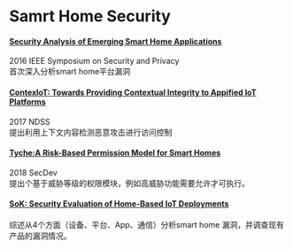 # Samrt Home Security

#### [Security Analysis of Emerging Smart Home Applications](https://github.com/ReAbout/IoT-Home/blob/master/Security%20Analysis%20of%20Emerging%20Smart%20Home%20Applications.md)  
2016 IEEE Symposium on Security and Privacy   
首次深入分析smart home平台漏洞   
#### [ContexIoT: Towards Providing Contextual Integrity to Appified IoT Platforms](https://github.com/ReAbout/IoT-Home/blob/master/smart%20home/ContexIoT.md)      
2017 NDSS    
提出利用上下文内容检测恶意攻击进行访问控制    
#### [Tyche:A Risk-Based Permission Model for Smart Homes](https://github.com/ReAbout/IoT-Home/blob/master/smart%20home/Tyche.md)
2018 SecDev   
提出个基于威胁等级的权限模块，例如高威胁功能需要允许才可执行。   
#### [SoK: Security Evaluation of Home-Based IoT Deployments](https://github.com/ReAbout/IoT-Home/blob/master/smart%20home/SoK%20Security%20Evaluation%20of%20Home-Based%20IoT.md)    
综述从4个方面（设备、平台、App、通信）分析smart home 漏洞，并调查现有产品的漏洞情况。
